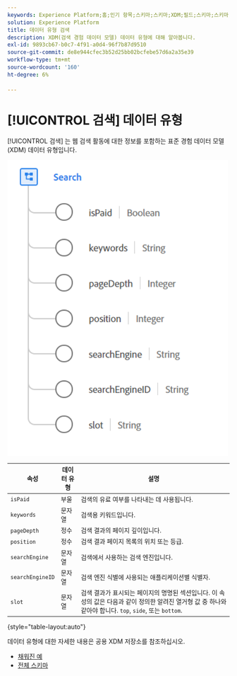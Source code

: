 ```yaml
---
keywords: Experience Platform;홈;인기 항목;스키마;스키마;XDM;필드;스키마;스키마;검색;데이터 유형;데이터 유형;데이터 유형;
solution: Experience Platform
title: 데이터 유형 검색
description: XDM(검색 경험 데이터 모델) 데이터 유형에 대해 알아봅니다.
exl-id: 9893cb67-b0c7-4f91-a0d4-96f7b87d9510
source-git-commit: de8e944cfec3b52d25bb02bcfebe57d6a2a35e39
workflow-type: tm+mt
source-wordcount: '160'
ht-degree: 6%

---
```


# [!UICONTROL 검색] 데이터 유형

[!UICONTROL 검색] 는 웹 검색 활동에 대한 정보를 포함하는 표준 경험 데이터 모델(XDM) 데이터 유형입니다.

<img src="../images/data-types/search.PNG" width="500" /><br />

| 속성 | 데이터 유형 | 설명 |
| --- | --- | --- |
| `isPaid` | 부울 | 검색의 유료 여부를 나타내는 데 사용됩니다. |
| `keywords` | 문자열 | 검색용 키워드입니다. |
| `pageDepth` | 정수 | 검색 결과의 페이지 깊이입니다. |
| `position` | 정수 | 검색 결과 페이지 목록의 위치 또는 등급. |
| `searchEngine` | 문자열 | 검색에서 사용하는 검색 엔진입니다. |
| `searchEngineID` | 문자열 | 검색 엔진 식별에 사용되는 애플리케이션별 식별자. |
| `slot` | 문자열 | 검색 결과가 표시되는 페이지의 명명된 섹션입니다. 이 속성의 값은 다음과 같이 정의한 알려진 열거형 값 중 하나와 같아야 합니다. `top`, `side`, 또는 `bottom`. |

{style="table-layout:auto"}

데이터 유형에 대한 자세한 내용은 공용 XDM 저장소를 참조하십시오.

* [채워진 예](https://github.com/adobe/xdm/blob/master/components/datatypes/search.example.1.json)
* [전체 스키마](https://github.com/adobe/xdm/blob/master/components/datatypes/search.schema.json)
